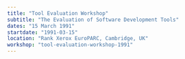 ```yaml
---
title: "Tool Evaluation Workshop"
subtitle: "The Evaluation of Software Development Tools"
dates: "15 March 1991"
startdate: "1991-03-15"
location: "Rank Xerox EuroPARC, Cambridge, UK"
workshop: "tool-evaluation-workshop-1991"
---
```

